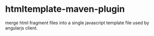 htmltemplate-maven-plugin
=========================

merge html fragment files into a single javascript template file used by angularjs client.

